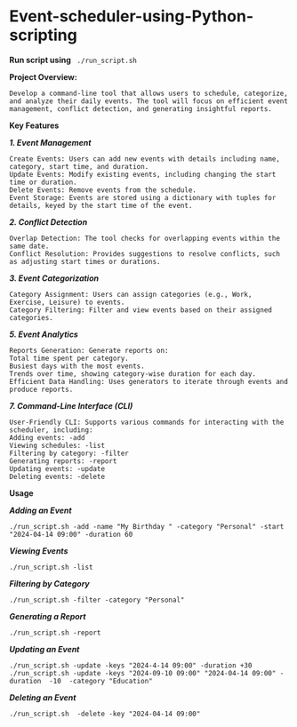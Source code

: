 # Event-scheduler-using-Python-scripting

**Run script using**  ``` ./run_script.sh```


**Project Overview:**

``
Develop a command-line tool that allows users to schedule, categorize, and analyze their daily events. The tool will focus on efficient event management, conflict detection, and generating insightful reports.
``


**Key Features**

***1. Event Management***
```
Create Events: Users can add new events with details including name, category, start time, and duration.
Update Events: Modify existing events, including changing the start time or duration.
Delete Events: Remove events from the schedule.
Event Storage: Events are stored using a dictionary with tuples for details, keyed by the start time of the event.

```

***2. Conflict Detection***
```
Overlap Detection: The tool checks for overlapping events within the same date.
Conflict Resolution: Provides suggestions to resolve conflicts, such as adjusting start times or durations.
```
***3. Event Categorization***
```
Category Assignment: Users can assign categories (e.g., Work, Exercise, Leisure) to events.
Category Filtering: Filter and view events based on their assigned categories.
```
***5. Event Analytics***
```
Reports Generation: Generate reports on:
Total time spent per category.
Busiest days with the most events.
Trends over time, showing category-wise duration for each day.
Efficient Data Handling: Uses generators to iterate through events and produce reports.
```
***7. Command-Line Interface (CLI)***
```
User-Friendly CLI: Supports various commands for interacting with the scheduler, including:
Adding events: -add
Viewing schedules: -list
Filtering by category: -filter
Generating reports: -report
Updating events: -update
Deleting events: -delete

```
**Usage**


***Adding an Event***
```
./run_script.sh -add -name "My Birthday " -category "Personal" -start "2024-04-14 09:00" -duration 60
```
***Viewing Events***
```
./run_script.sh -list

```

***Filtering by Category***
```
./run_script.sh -filter -category "Personal"

```
***Generating a Report***
```
./run_script.sh -report
```

***Updating an Event***
```
./run_script.sh -update -keys "2024-4-14 09:00" -duration +30
./run_script.sh -update -keys "2024-09-10 09:00" "2024-04-14 09:00" -duration  -10  -category "Education"
```

***Deleting an Event***
```
./run_script.sh  -delete -key "2024-04-14 09:00"

```
